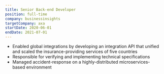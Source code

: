 ```yaml
---
title: Senior Back-end Developer
position: full-time
company: businessinsights
targetCompany: axa
startDate: 2020-06-01
endDate: 2021-07-01
---
```

- Enabled global integrations by developing an integration API that unified and scaled the insurance-providing services of five countries
- Responsible for verifying and implementing technical specifications
- Managed accident-response on a highly-distributed microservices-based environment
